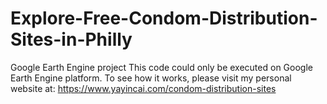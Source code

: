 # Explore-Free-Condom-Distribution-Sites-in-Philly
Google Earth Engine project
This code could only be executed on Google Earth Engine platform. To see how it works, please visit my personal website at:
https://www.yayincai.com/condom-distribution-sites
